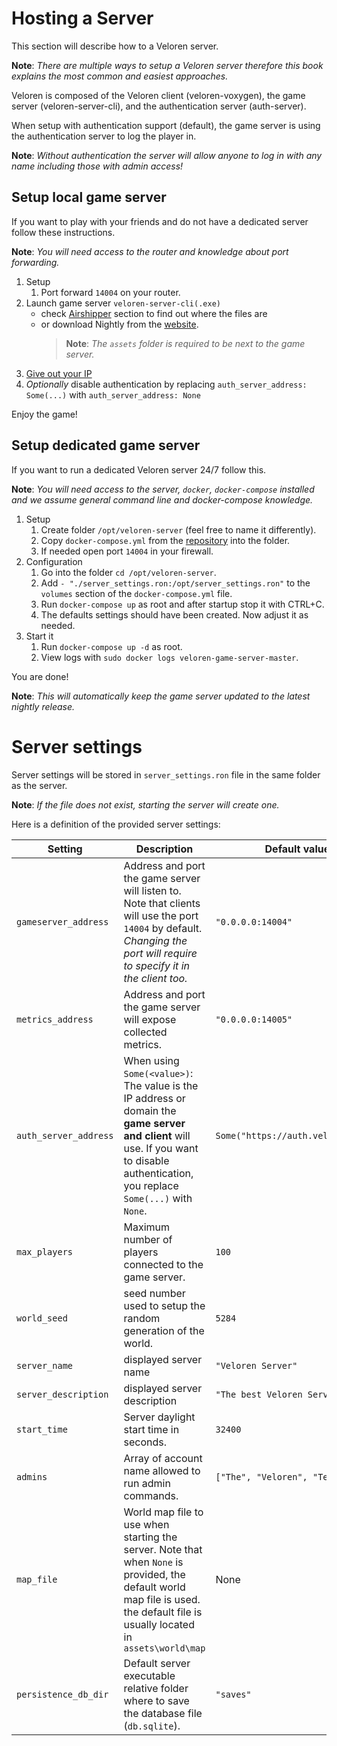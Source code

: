 # Hosting a Server

This section will describe how to a Veloren server.<br/>

**Note**: _There are multiple ways to setup a Veloren server therefore this book explains the most common and easiest approaches._

Veloren is composed of the Veloren client (veloren-voxygen), the game server (veloren-server-cli),
and the authentication server (auth-server).

When setup with authentication support (default), the game server is using the authentication server to log the player in.

**Note**: _Without authentication the server will allow anyone to log in with any name including those with admin access!_

## Setup local game server

If you want to play with your friends and do not have a dedicated server follow these instructions.

**Note**: _You will need access to the router and knowledge about port forwarding._

1. Setup
   1. Port forward `14004` on your router.
2. Launch game server `veloren-server-cli(.exe)`
   - check [Airshipper](airshipper.md#files) section to find out where the files are
   - or download Nightly from the [website](https://veloren.net/download).
     > **Note**: _The `assets` folder is required to be next to the game server._
3. [Give out your IP](https://www.showmyipaddress.eu/)
4. _Optionally_ disable authentication by replacing `auth_server_address: Some(...)` with `auth_server_address: None`

Enjoy the game!

## Setup dedicated game server

If you want to run a dedicated Veloren server 24/7 follow this.<br/>

**Note**: _You will need access to the server, `docker`, `docker-compose` installed and we assume general command line and docker-compose knowledge._

1. Setup
   1. Create folder `/opt/veloren-server` (feel free to name it differently).
   2. Copy `docker-compose.yml` from the [repository](https://gitlab.com/veloren/veloren/-/blob/master/server-cli/docker-compose.yml) into the folder.
   3. If needed open port `14004` in your firewall.
2. Configuration
   1. Go into the folder `cd /opt/veloren-server`.
   2. Add `- "./server_settings.ron:/opt/server_settings.ron"` to the `volumes` section of the `docker-compose.yml` file.
   3. Run `docker-compose up` as root and after startup stop it with CTRL+C.
   4. The defaults settings should have been created. Now adjust it as needed.
3. Start it
   1. Run `docker-compose up -d` as root.
   2. View logs with `sudo docker logs veloren-game-server-master`.

You are done!

**Note**: _This will automatically keep the game server updated to the latest nightly release._

# Server settings

Server settings will be stored in `server_settings.ron` file in the same folder as the server.

**Note**: _If the file does not exist, starting the server will create one._

Here is a definition of the provided server settings:

| Setting               | Description                                                                                                                                                                            | Default value                      |
| --------------------- | -------------------------------------------------------------------------------------------------------------------------------------------------------------------------------------- | ---------------------------------- |
| `gameserver_address`  | Address and port the game server will listen to. Note that clients will use the port `14004` by default. _Changing the port will require to specify it in the client too._             | `"0.0.0.0:14004"`                  |
| `metrics_address`     | Address and port the game server will expose collected metrics.                                                                                                                        | `"0.0.0.0:14005"`                  |
| `auth_server_address` | When using `Some(<value>)`: The value is the IP address or domain the **game server and client** will use. If you want to disable authentication, you replace `Some(...)` with `None`. | `Some("https://auth.veloren.net")` |
| `max_players`         | Maximum number of players connected to the game server.                                                                                                                                | `100`                              |
| `world_seed`          | seed number used to setup the random generation of the world.                                                                                                                          | `5284`                             |
| `server_name`         | displayed server name                                                                                                                                                                  | `"Veloren Server"`                 |
| `server_description`  | displayed server description                                                                                                                                                           | `"The best Veloren Server"`        |
| `start_time`          | Server daylight start time in seconds.                                                                                                                                                 | `32400`                            |
| `admins`              | Array of account name allowed to run admin commands.                                                                                                                                   | `["The", "Veloren", "Team"]`       |
| `map_file`            | World map file to use when starting the server. Note that when `None` is provided, the default world map file is used. the default file is usually located in `assets\world\map`       | None                               |
| `persistence_db_dir`  | Default server executable relative folder where to save the database file (`db.sqlite`).                                                                                               | `"saves"`                          |
